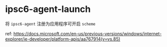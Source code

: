 # ipsc6-agent-launch

将 `ipsc6-agent` 注册为应用程序可开启 `scheme`

ref: <https://docs.microsoft.com/en-us/previous-versions/windows/internet-explorer/ie-developer/platform-apis/aa767914(v=vs.85)>
